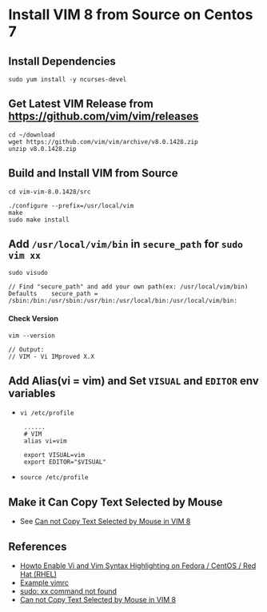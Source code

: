 # Install VIM 8 from Source on Centos 7
  
## Install Dependencies

    sudo yum install -y ncurses-devel

## Get Latest VIM Release from <https://github.com/vim/vim/releases>

```
cd ~/download
wget https://github.com/vim/vim/archive/v8.0.1428.zip
unzip v8.0.1428.zip
```

## Build and Install VIM from Source
```
cd vim-vim-8.0.1428/src

./configure --prefix=/usr/local/vim
make
sudo make install
```

## Add `/usr/local/vim/bin` in `secure_path` for `sudo vim xx`

`sudo visudo`

```
// Find "secure_path" and add your own path(ex: /usr/local/vim/bin)
Defaults    secure_path = /sbin:/bin:/usr/sbin:/usr/bin:/usr/local/bin:/usr/local/vim/bin:
```

#### Check Version

```
vim --version

// Output:
// VIM - Vi IMproved X.X
```

## Add Alias(vi = vim) and Set `VISUAL` and `EDITOR` env variables 

* `vi /etc/profile`

    
   ```
    ......
    # VIM
    alias vi=vim

    export VISUAL=vim
    export EDITOR="$VISUAL"
    ```

* `source /etc/profile`

## Make it Can Copy Text Selected by Mouse
* See [Can not Copy Text Selected by Mouse in VIM 8](can-not-copy-text-selected-by-mouse-in-vim-8.md)

## References
* [Howto Enable Vi and Vim Syntax Highlighting on Fedora / CentOS / Red Hat (RHEL)](http://www.if-not-true-then-false.com/2012/vi-vim-syntax-highlighting-on-fedora-centos-red-hat-rhel/)
* [Example vimrc](http://vim.wikia.com/wiki/Example_vimrc)
* [sudo: xx command not found](https://github.com/northbright/Notes/blob/master/Linux/Commands/sudo-command-not-found.md)
* [Can not Copy Text Selected by Mouse in VIM 8](can-not-copy-text-selected-by-mouse-in-vim-8.md)
